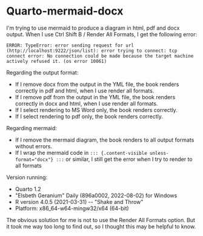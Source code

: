 # Quarto-mermaid-docx

I'm trying to use mermaid to produce a diagram in html, pdf and docx output. When I use Ctrl Shift B / Render All Formats, I get the following error:

`
ERROR: TypeError: error sending request for url (http://localhost:9222/json/list): error trying to connect: tcp connect error: No connection could be made because the target machine actively refused it. (os error 10061)
`

Regarding the output format:
- If I remove docx from the output in the YML file, the book renders correctly in pdf and html, when I use render all formats. 
- If I remove pdf from the output in the YML file, the book renders correctly in docx and html, when I use render all formats. 
- If I select rendering to MS Word only, the book renders correctly.
- If I select rendering to pdf only, the book renders correctly.

Regarding mermaid:
- If I remove the mermaid diagram, the book renders to all output formats without errors.
- If I wrap the mermaid code in `::: {.content-visible unless-format="docx"} :::` or similar, I still get the error when I try to render to all formats

Version running:
- Quarto 1.2 
- "Elsbeth Geranium" Daily (896a0002, 2022-08-02) for Windows
- R version 4.0.5 (2021-03-31) -- "Shake and Throw"
- Platform: x86_64-w64-mingw32/x64 (64-bit)

The obvious solution for me is not to use the Render All Formats option. But it took me way too long to find out, so I thought this may be helpful to know.

